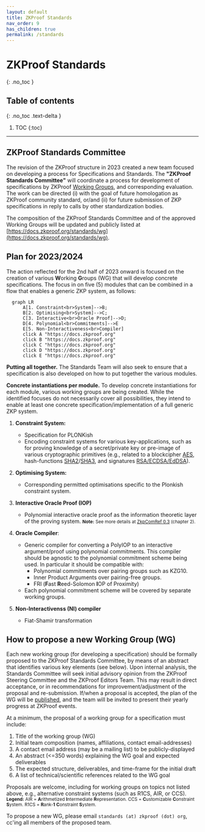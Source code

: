 ```yaml
---
layout: default
title: ZKProof Standards
nav_order: 9
has_children: true
permalink: /standards
---
```

# ZKProof Standards
{: .no_toc }

## Table of contents
{: .no_toc .text-delta }

1. TOC
{:toc}

---

## ZKProof Standards Committee

The revision of the ZKProof structure in 2023 created a new team focused on developing a process for Specifications and Standards. The **"ZKProof Standards Committee"** will coordinate a process for development of specifications by ZKProof [Working Groups](https://docs.zkproof.org/standards/wg), and corresponding evaluation. The work can be directed (i) with the goal of future homologation as ZKProof community standard, or/and (ii) for future submission of ZKP specifications in reply to calls by other standardization bodies.

The composition of the ZKProof Standards Committee and of the approved Working Groups will be updated and publicly listed at [https://docs.zkproof.org/standards/wg](https://docs.zkproof.org/standards/wg).


## Plan for 2023/2024
The action reflected for the 2nd half of 2023 onward is focused on the creation of various **W**orking **G**roups (WG) that will develop concrete specifications. The focus in on five (5) modules that can be combined in a flow that enables a generic ZKP system, as follows:

```mermaid
  graph LR
      A[1. Constraint<br>System]-->B;
      B[2. Optimising<br>System]-->C;
      C[3. Interactive<br>Oracle Proof]-->D;
      D[4. Polynomial<br>Commitments]-->E
      E[5. Non-Interactiveness<br>Compiler]
      click A "https://docs.zkproof.org"
      click B "https://docs.zkproof.org"
      click C "https://docs.zkproof.org"
      click D "https://docs.zkproof.org"
      click E "https://docs.zkproof.org"
```

**Putting all together.** The Standards Team will also seek to ensure that a specification is also developed on how to put together the various modules.


**Concrete instantiations per module.** To develop concrete instantiations for each module, various working groups are being created. While the identified focuses do not necessarily cover all possibilities, they intend to enable at least one concrete specification/implementation of a full generic ZKP system.

1. **Constraint System:**
   - Specification for PLONKish
   - Encoding constraint systems for various key-applications, such as for proving knowledge of a secret/private key or pre-image of various cryptographic primitives (e.g., related to a blockcipher [AES](https://csrc.nist.gov/pubs/fips/197/final), hash-functions [SHA2](https://csrc.nist.gov/pubs/fips/180-4/upd1/final)/[SHA3](https://csrc.nist.gov/pubs/fips/202/final), and signatures [RSA/ECDSA/EdDSA](https://csrc.nist.gov/pubs/sp/800/56/b/r2/final)).

2. **Optimising System:**
   - Corresponding permitted optimisations specific to the Plonkish constraint system.

3. **Interactive Oracle Proof (IOP)**
    - Polynomial interactive oracle proof as the information theoretic layer of the proving system. <small>**Note:** See more details at [ZkpComRef 0.3](https://docs.zkproof.org/reference.pdf) (chapter 2). </small>

4. **Oracle Compiler**:
    - Generic compiler for converting a PolyIOP to an interactive argument/proof using polynomial commitments.  This compiler should be agnostic to the polynomial commitment scheme being used.  In particular it should be compatible with:
        - Polynomial commitments over pairing groups such as KZG10.
        - Inner Product Arguments over pairing-free groups.
        - FRI (**F**ast **R**eed-Solomon **I**OP of Proximity)
    - Each polynomial commitment scheme will be covered by separate working groups.
5. **Non-Interactivenss (NI) compiler**
    - Fiat-Shamir transformation


## How to propose a new Working Group (WG)

Each new working group (for developing a specification) should be formally proposed to the ZKProof Standards Committee, by means of an abstract that identifies various key elements (see below). Upon internal analysis, the Standards Committee will seek initial advisory opinion from the ZKProof Steering Committee and the ZKProof Editors Team. This may result in direct acceptance, or in recommendations for improvement/adjustment of the proposal and re-submission. If/when a proposal is accepted, the plan of the WG will be [published](http://docs.zkproof.org/standards/proposals), and the team will be invited to present their yearly progress at ZKProof events.

At a minimum, the proposal of a working group for a specification must include:
1. Title of the working group (WG)
2. Initial team composition (names, affiliations, contact email-addresses)
3. A contact email address (may be a mailing list) to be publicly-displayed
4. An abstract (<=350 words) explaining the WG goal and expected deliverables
5. The expected structure, deliverables, and time-frame for the initial draft
6. A list of technical/scientific references related to the WG goal


Proposals are welcome, including for working groups on topics not listed above, e.g., alternative constraint systems (such as R1CS, AIR, or CCS). <small>**Legend:** AIR = **A**rithmetized **I**ntermediate **R**epresentation. CCS = **C**ustomizable **C**onstraint **S**ystem.  R1CS = **R**ank-**1** **C**onstraint **S**ystem.</small>

To propose a new WG, please email `standards (at) zkproof (dot) org`, cc'ing all members of the proposed team.